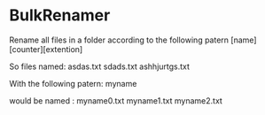 # BulkRenamer
Rename all files in a folder according to the following patern [name][counter][extention]

So files named:
asdas.txt
sdads.txt
ashhjurtgs.txt

With the following patern:
myname

would be named :
myname0.txt
myname1.txt
myname2.txt

